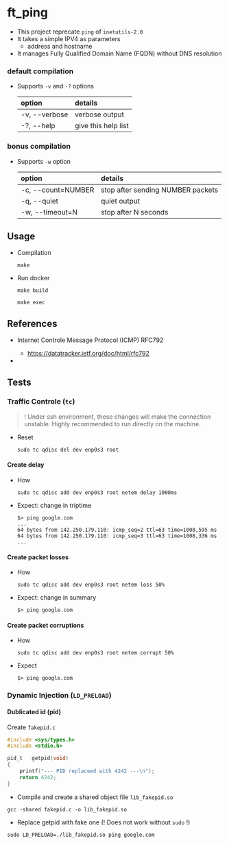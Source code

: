 # ft_ping

- This project reprecate `ping` of `inetutils-2.0`
- It takes a simple IPV4 as parameters
  - address and hostname
- It manages Fully Qualified Domain Name (FQDN) without DNS resolution

### default compilation

- Supports `-v` and `-?` options

  | option | details |
  | :- | :- |
  | -v, --verbose | verbose output |
  | -?, --help | give this help list |

### bonus compilation

- Supports `-w` option

  | option | details |
  | :- | :- |
  | -c, --count=NUMBER | stop after sending NUMBER packets |
  | -q, --quiet | quiet output |
  | -w, --timeout=N | stop after N seconds |

## Usage

- Compilation
  ```
  make
  ```

- Run docker
  ```
  make build
  ```
  ```
  make exec
  ```

## References

- Internet Controle Message Protocol (ICMP) RFC792
  - https://datatracker.ietf.org/doc/html/rfc792

-

## Tests

### Traffic Controle (`tc`)

> ! Under ssh environment, these changes will make the connection unstable.
> Highly recommended to run directly on the machine.

- Reset
  ```
  sudo tc qdisc del dev enp0s3 root
  ```

#### Create delay

- How

  ```
  sudo tc qdisc add dev enp0s3 root netem delay 1000ms
  ```

- Expect: change in triptime
  ```shell
  $> ping google.com
  ...
  64 bytes from 142.250.179.110: icmp_seq=2 ttl=63 time=1008,595 ms
  64 bytes from 142.250.179.110: icmp_seq=3 ttl=63 time=1008,336 ms
  ...
  ```

#### Create packet losses
- How
  ```
  sudo tc qdisc add dev enp0s3 root netem loss 50%
  ```

- Expect: change in summary
  ```shell
  $> ping google.com
  ```

#### Create packet corruptions

- How
  ```
  sudo tc qdisc add dev enp0s3 root netem corrupt 50%
  ```

- Expect
  ```shell
  $> ping google.com
  ```

### Dynamic Injection (`LD_PRELOAD`)

#### Dublicated id (pid)

Create `fakepid.c`
```c
#include <sys/types.h>
#include <stdio.h>

pid_t	getpid(void)
{
	printf("--- PID replaceed with 4242 ---\n");
	return 4242;
}
```

- Compile and create a shared object file `lib_fakepid.so`
```
gcc -shared fakepid.c -o lib_fakepid.so
```

- Replace getpid with fake one (! Does not work without `sudo` !)
```
sudo LD_PRELOAD=./lib_fakepid.so ping google.com
```
